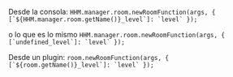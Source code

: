 
Desde la consola: ```HHM.manager.room.newRoomFunction(args, { [`${HHM.manager.room.getName()}_level`]: `level` });```

o lo que es lo mismo ```HHM.manager.room.newRoomFunction(args, { [`undefined_level`]: `level` });```

Desde un plugin: ```room.newRoomFunction(args, { [`${room.getName()}_level`]: `level` });```
